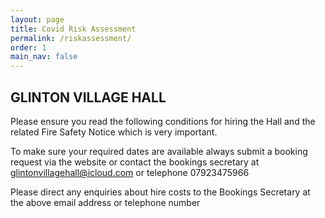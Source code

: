 ```yaml
---
layout: page
title: Covid Risk Assessment
permalink: /riskassessment/
order: 1
main_nav: false
---
```


## GLINTON VILLAGE HALL  

Please ensure you read the following conditions for hiring the Hall and the related Fire Safety Notice which is very important.

To make sure your required dates are available always submit a booking request via the website or contact the bookings secretary at glintonvillagehall@icloud.com or telephone 07923475966

Please direct any enquiries about hire costs to the Bookings Secretary at the above email address or telephone number
